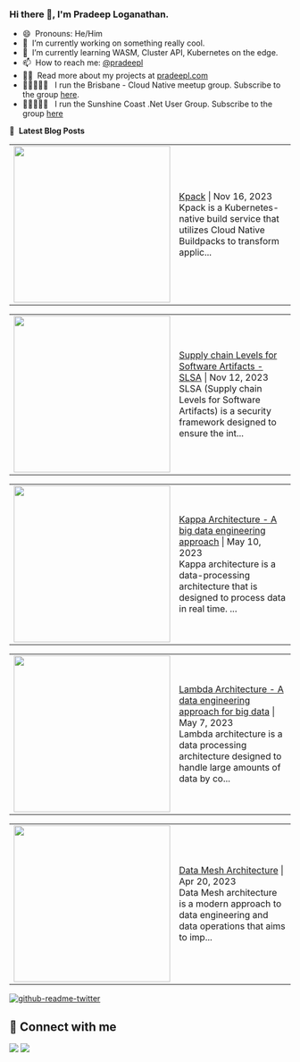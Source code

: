 ### Hi there 👋, I'm Pradeep Loganathan.

- 😄 &nbsp;Pronouns: He/Him
- 🔭 &nbsp;I’m currently working on something really cool.
- 🌱 &nbsp;I’m currently learning WASM, Cluster API, Kubernetes on the edge.
- 📫 &nbsp;How to reach me: [@pradeepl](https://twitter.com/pradeepl)
- 👨‍💻 &nbsp;Read more about my projects at [pradeepl.com](https://pradeepl.com)
- 🧑🏾‍🤝‍🧑🏽 &nbsp; I run the Brisbane - Cloud Native meetup group. Subscribe to the group [here](https://www.meetup.com/cloudnative-bne/).
- 🧑🏾‍🤝‍🧑🏽 &nbsp; I run the Sunshine Coast .Net User Group. Subscribe to the group [here](https://www.meetup.com/scozure/)




📕 &nbsp;**Latest Blog Posts**
<!-- BLOG-POST-LIST:START --><table style="width:100%"><tr><td style="width:150px"><a href="https://pradeepl.com/blog/kpack/"><img width="280px" src=""></a></td><td><a href="https://pradeepl.com/blog/kpack/">Kpack</a> | Nov 16, 2023 <br> Kpack is a Kubernetes-native build service that utilizes Cloud Native Buildpacks to transform applic...</td></tr></table>
<table style="width:100%"><tr><td style="width:150px"><a href="https://pradeepl.com/blog/slsa/"><img width="280px" src=""></a></td><td><a href="https://pradeepl.com/blog/slsa/">Supply chain Levels for Software Artifacts - SLSA</a> | Nov 12, 2023 <br> SLSA (Supply chain Levels for Software Artifacts) is a security framework designed to ensure the int...</td></tr></table>
<table style="width:100%"><tr><td style="width:150px"><a href="https://pradeepl.com/blog/kappa-architecture/"><img width="280px" src=""></a></td><td><a href="https://pradeepl.com/blog/kappa-architecture/">Kappa Architecture - A big data engineering approach</a> | May 10, 2023 <br> Kappa architecture is a data-processing architecture that is designed to process data in real time. ...</td></tr></table>
<table style="width:100%"><tr><td style="width:150px"><a href="https://pradeepl.com/blog/lambda-architecture/"><img width="280px" src=""></a></td><td><a href="https://pradeepl.com/blog/lambda-architecture/">Lambda Architecture - A data engineering approach for big data</a> | May 7, 2023 <br> Lambda architecture is a data processing architecture designed to handle large amounts of data by co...</td></tr></table>
<table style="width:100%"><tr><td style="width:150px"><a href="https://pradeepl.com/blog/data-mesh-architecture/"><img width="280px" src=""></a></td><td><a href="https://pradeepl.com/blog/data-mesh-architecture/">Data Mesh Architecture</a> | Apr 20, 2023 <br> Data Mesh architecture is a modern approach to data engineering and data operations that aims to imp...</td></tr></table>
<!-- BLOG-POST-LIST:END -->


[![github-readme-twitter](https://github-readme-twitter.gazf.vercel.app/api?id=pradeepl)](https://twitter.com/pradeepl)


## 📌 Connect with me

<a href="https://www.linkedin.com/in/pradeeploganathan/"><img src="https://img.shields.io/badge/linkedin-%230077B5.svg?style=for-the-badge&logo=linkedin&logoColor=white"></img></a>
<a href="https://twitter.com/pradeepl"><img src="https://img.shields.io/twitter/follow/pradeepl?style=social"></img></a>
